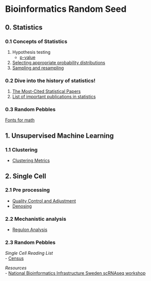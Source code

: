 # Bioinformatics Random Seed

## 0. Statistics
### 0.1 Concepts of Statistics
1. Hypothesis testing
    * [p-value](Statistics/p-value.MD)
2. [Selecting appropriate probability distributions](Statistics/Distributions.MD)
3. [Sampling and resampling](Statistics/SamplingAndResampling.MD)

### 0.2 Dive into the history of statistics!
1. [The Most-Cited Statistical Papers](http://citeseerx.ist.psu.edu/viewdoc/download?doi=10.1.1.231.5042&rep=rep1&type=pdf)
2. [List of important publications in statistics](https://en.wikipedia.org/wiki/List_of_important_publications_in_statistics)

### 0.3 Random Pebbles
[Fonts for math](Statistics/Fonts_for_math.pdf)


## 1. Unsupervised Machine Learning
### 1.1 Clustering
- [Clustering Metrics](machineLearning/Unsupervised/Clustering.md)


## 2. Single Cell
### 2.1 Pre processing
- [Quality Control and Adjustment](/SingleCell/QualityControl_Adjustment.MD)
- [Denosing](/SingleCell/Denoising.MD)

### 2.2 Mechanistic analysis
- [Regulon Analysis](SingleCell/RegulonAnalysis.MD)

### 2.3 Random Pebbles
   *Single Cell Reading List* <br>
      - [Census](SingleCell/note_2017_NAT-METHOD_Census.MD)

   *Resources* <br>
      - [National Bioinformatics Infrastructure Sweden scRNAseq workshop](https://nbisweden.github.io/workshop-scRNAseq/)


